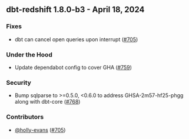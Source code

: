 ## dbt-redshift 1.8.0-b3 - April 18, 2024

### Fixes

- dbt can cancel open queries upon interrupt ([#705](https://github.com/dbt-labs/dbt-redshift/issues/705))

### Under the Hood

- Update dependabot config to cover GHA ([#759](https://github.com/dbt-labs/dbt-redshift/issues/759))

### Security

- Bump sqlparse to >=0.5.0, <0.6.0 to address GHSA-2m57-hf25-phgg along with dbt-core ([#768](https://github.com/dbt-labs/dbt-redshift/pull/768))

### Contributors
- [@holly-evans](https://github.com/holly-evans) ([#705](https://github.com/dbt-labs/dbt-redshift/issues/705))
